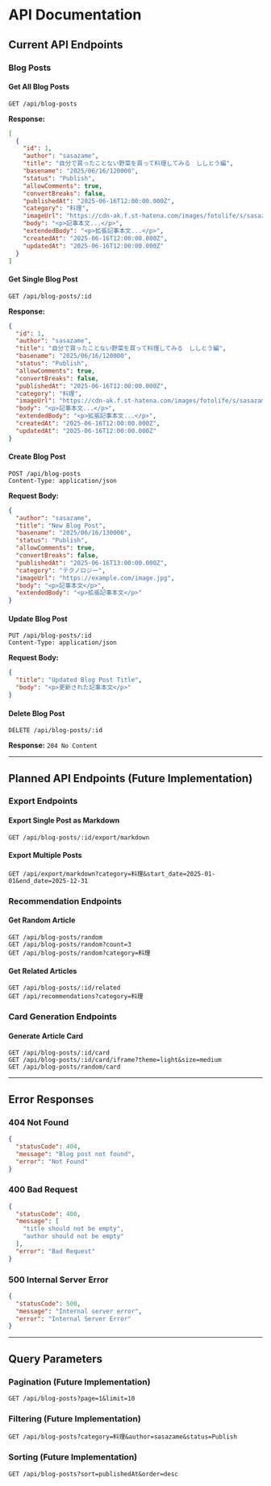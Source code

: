 # API Documentation

## Current API Endpoints

### Blog Posts

#### Get All Blog Posts
```http
GET /api/blog-posts
```

**Response:**
```json
[
  {
    "id": 1,
    "author": "sasazame",
    "title": "自分で買ったことない野菜を買って料理してみる　ししとう編",
    "basename": "2025/06/16/120000",
    "status": "Publish",
    "allowComments": true,
    "convertBreaks": false,
    "publishedAt": "2025-06-16T12:00:00.000Z",
    "category": "料理",
    "imageUrl": "https://cdn-ak.f.st-hatena.com/images/fotolife/s/sasazame/20250615/20250615175935.png",
    "body": "<p>記事本文...</p>",
    "extendedBody": "<p>拡張記事本文...</p>",
    "createdAt": "2025-06-16T12:00:00.000Z",
    "updatedAt": "2025-06-16T12:00:00.000Z"
  }
]
```

#### Get Single Blog Post
```http
GET /api/blog-posts/:id
```

**Response:**
```json
{
  "id": 1,
  "author": "sasazame",
  "title": "自分で買ったことない野菜を買って料理してみる　ししとう編",
  "basename": "2025/06/16/120000",
  "status": "Publish",
  "allowComments": true,
  "convertBreaks": false,
  "publishedAt": "2025-06-16T12:00:00.000Z",
  "category": "料理",
  "imageUrl": "https://cdn-ak.f.st-hatena.com/images/fotolife/s/sasazame/20250615/20250615175935.png",
  "body": "<p>記事本文...</p>",
  "extendedBody": "<p>拡張記事本文...</p>",
  "createdAt": "2025-06-16T12:00:00.000Z",
  "updatedAt": "2025-06-16T12:00:00.000Z"
}
```

#### Create Blog Post
```http
POST /api/blog-posts
Content-Type: application/json
```

**Request Body:**
```json
{
  "author": "sasazame",
  "title": "New Blog Post",
  "basename": "2025/06/16/130000",
  "status": "Publish",
  "allowComments": true,
  "convertBreaks": false,
  "publishedAt": "2025-06-16T13:00:00.000Z",
  "category": "テクノロジー",
  "imageUrl": "https://example.com/image.jpg",
  "body": "<p>記事本文</p>",
  "extendedBody": "<p>拡張記事本文</p>"
}
```

#### Update Blog Post
```http
PUT /api/blog-posts/:id
Content-Type: application/json
```

**Request Body:**
```json
{
  "title": "Updated Blog Post Title",
  "body": "<p>更新された記事本文</p>"
}
```

#### Delete Blog Post
```http
DELETE /api/blog-posts/:id
```

**Response:** `204 No Content`

---

## Planned API Endpoints (Future Implementation)

### Export Endpoints

#### Export Single Post as Markdown
```http
GET /api/blog-posts/:id/export/markdown
```

#### Export Multiple Posts
```http
GET /api/export/markdown?category=料理&start_date=2025-01-01&end_date=2025-12-31
```

### Recommendation Endpoints

#### Get Random Article
```http
GET /api/blog-posts/random
GET /api/blog-posts/random?count=3
GET /api/blog-posts/random?category=料理
```

#### Get Related Articles
```http
GET /api/blog-posts/:id/related
GET /api/recommendations?category=料理
```

### Card Generation Endpoints

#### Generate Article Card
```http
GET /api/blog-posts/:id/card
GET /api/blog-posts/:id/card/iframe?theme=light&size=medium
GET /api/blog-posts/random/card
```

---

## Error Responses

### 404 Not Found
```json
{
  "statusCode": 404,
  "message": "Blog post not found",
  "error": "Not Found"
}
```

### 400 Bad Request
```json
{
  "statusCode": 400,
  "message": [
    "title should not be empty",
    "author should not be empty"
  ],
  "error": "Bad Request"
}
```

### 500 Internal Server Error
```json
{
  "statusCode": 500,
  "message": "Internal server error",
  "error": "Internal Server Error"
}
```

---

## Query Parameters

### Pagination (Future Implementation)
```http
GET /api/blog-posts?page=1&limit=10
```

### Filtering (Future Implementation)
```http
GET /api/blog-posts?category=料理&author=sasazame&status=Publish
```

### Sorting (Future Implementation)
```http
GET /api/blog-posts?sort=publishedAt&order=desc
```